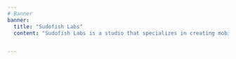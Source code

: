 ```yaml
---
# Banner
banner:
  title: "Sudofish Labs"
  content: "Sudofish Labs is a studio that specializes in creating mobile applications for both Android and iOS. We are a team of developers who are passionate about creating high-quality applications that are both user-friendly and visually appealing."


---
```

